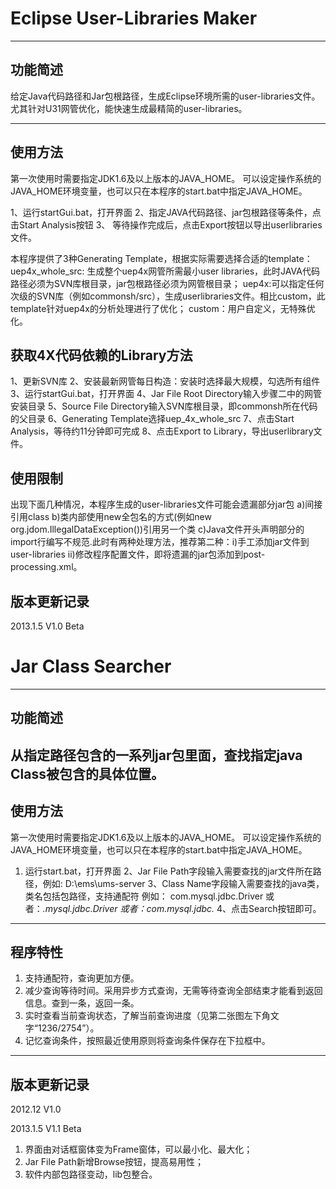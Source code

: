 # Eclipse User-Libraries Maker
--------------------------------

## 功能简述

给定Java代码路径和Jar包根路径，生成Eclipse环境所需的user-libraries文件。
尤其针对U31网管优化，能快速生成最精简的user-libraries。

--------------------------------

## 使用方法
第一次使用时需要指定JDK1.6及以上版本的JAVA_HOME。
可以设定操作系统的JAVA_HOME环境变量，也可以只在本程序的start.bat中指定JAVA_HOME。


1、运行startGui.bat，打开界面
2、指定JAVA代码路径、jar包根路径等条件，点击Start Analysis按钮
3、 等待操作完成后，点击Export按钮以导出userlibraries文件。

本程序提供了3种Generating Template，根据实际需要选择合适的template：
uep4x_whole_src: 生成整个uep4x网管所需最小user libraries，此时JAVA代码路径必须为SVN库根目录，jar包根路径必须为网管根目录；
uep4x:可以指定任何次级的SVN库（例如commonsh/src），生成userlibraries文件。相比custom，此template针对uep4x的分析处理进行了优化；
custom：用户自定义，无特殊优化。

## 获取4X代码依赖的Library方法
1、更新SVN库
2、安装最新网管每日构造：安装时选择最大规模，勾选所有组件
3、运行startGui.bat，打开界面
4、Jar File Root Directory输入步骤二中的网管安装目录
5、Source File Directory输入SVN库根目录，即commonsh所在代码的父目录
6、Generating Template选择uep_4x_whole_src
7、点击Start Analysis，等待约11分钟即可完成
8、点击Export to Library，导出userlibrary文件。


## 使用限制
出现下面几种情况，本程序生成的user-libraries文件可能会遗漏部分jar包
a)间接引用class
b)类内部使用new全包名的方式(例如new org.jdom.IllegalDataException())引用另一个类
c)Java文件开头声明部分的import行编写不规范.此时有两种处理方法，推荐第二种：i)手工添加jar文件到user-libraries ii)修改程序配置文件，即将遗漏的jar包添加到post-processing.xml。

## 版本更新记录

2013.1.5    V1.0 Beta



# Jar Class Searcher
--------------------------------

## 功能简述

从指定路径包含的一系列jar包里面，查找指定java Class被包含的具体位置。
--------------------------------

## 使用方法

第一次使用时需要指定JDK1.6及以上版本的JAVA_HOME。
可以设定操作系统的JAVA_HOME环境变量，也可以只在本程序的start.bat中指定JAVA_HOME。

1. 运行start.bat，打开界面
2、Jar File Path字段输入需要查找的jar文件所在路径，例如:  D:\ems\ums-server
3、Class Name字段输入需要查找的java类，类名包括包路径，支持通配符
例如： com.mysql.jdbc.Driver
或者：*.mysql.jdbc.Driver
或者：com.mysql.jdbc.*
4、点击Search按钮即可。
--------------------------------
 
## 程序特性

1. 支持通配符，查询更加方便。
2. 减少查询等待时间。采用异步方式查询，无需等待查询全部结束才能看到返回信息。查到一条，返回一条。
3. 实时查看当前查询状态，了解当前查询进度（见第二张图左下角文字“1236/2754”）。
4. 记忆查询条件，按照最近使用原则将查询条件保存在下拉框中。
--------------------------------

  
## 版本更新记录

2012.12		V1.0


2013.1.5	V1.1 Beta
1) 界面由对话框窗体变为Frame窗体，可以最小化、最大化；
2) Jar File Path新增Browse按钮，提高易用性；
3) 软件内部包路径变动，lib包整合。






